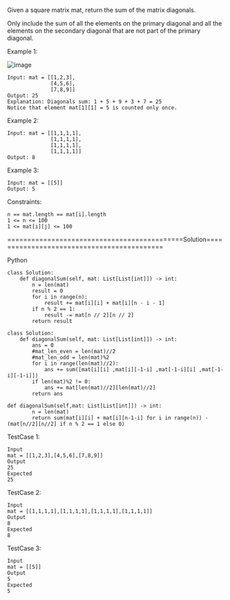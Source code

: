 Given a square matrix mat, return the sum of the matrix diagonals.

Only include the sum of all the elements on the primary diagonal and all the elements on the secondary diagonal that are not part of the primary diagonal.

 

Example 1:

![image](https://user-images.githubusercontent.com/22728867/236775776-4151d108-3c28-45f1-919f-c4bd5a6e757f.png)

```
Input: mat = [[1,2,3],
              [4,5,6],
              [7,8,9]]
Output: 25
Explanation: Diagonals sum: 1 + 5 + 9 + 3 + 7 = 25
Notice that element mat[1][1] = 5 is counted only once.
```

Example 2:
```
Input: mat = [[1,1,1,1],
              [1,1,1,1],
              [1,1,1,1],
              [1,1,1,1]]
Output: 8
```

Example 3:
```
Input: mat = [[5]]
Output: 5
``` 

Constraints:
```
n == mat.length == mat[i].length
1 <= n <= 100
1 <= mat[i][j] <= 100
```


============================================Solution===========================================

Python

```
class Solution:
    def diagonalSum(self, mat: List[List[int]]) -> int:
        n = len(mat)
        result = 0
        for i in range(n):
            result += mat[i][i] + mat[i][n - i - 1]
        if n % 2 == 1:
            result -= mat[n // 2][n // 2]
        return result
```

```
class Solution:
    def diagonalSum(self, mat: List[List[int]]) -> int:
        ans = 0 
        #mat_len_even = len(mat)//2
        #mat_len_odd = len(mat)%2
        for i in range(len(mat)//2):
            ans += sum([mat[i][i] ,mat[i][-1-i] ,mat[-1-i][i] ,mat[-1-i][-1-i]])
        if len(mat)%2 != 0:
            ans += mat[len(mat)//2][len(mat)//2]
        return ans
```

```
def diagonalSum(self,mat: List[List[int]]) -> int:
        n = len(mat)
        return sum(mat[i][i] + mat[i][n-1-i] for i in range(n)) - (mat[n//2][n//2] if n % 2 == 1 else 0)
```

TestCase 1:
```
Input
mat = [[1,2,3],[4,5,6],[7,8,9]]
Output
25
Expected
25
```

TestCase 2:
```
Input
mat = [[1,1,1,1],[1,1,1,1],[1,1,1,1],[1,1,1,1]]
Output
8
Expected
8
```

TestCase 3:
```
Input
mat = [[5]]
Output
5
Expected
5

```
